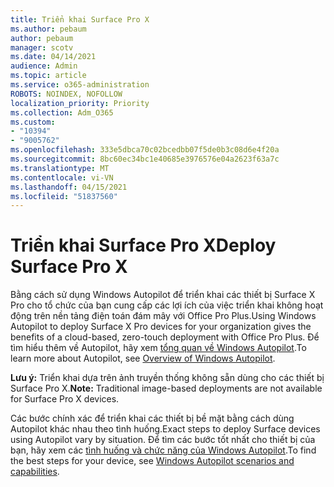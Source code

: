 ```yaml
---
title: Triển khai Surface Pro X
ms.author: pebaum
author: pebaum
manager: scotv
ms.date: 04/14/2021
audience: Admin
ms.topic: article
ms.service: o365-administration
ROBOTS: NOINDEX, NOFOLLOW
localization_priority: Priority
ms.collection: Adm_O365
ms.custom:
- "10394"
- "9005762"
ms.openlocfilehash: 333e5dbca70c02bcedbb07f5de0b3c08d6e4f20a
ms.sourcegitcommit: 8bc60ec34bc1e40685e3976576e04a2623f63a7c
ms.translationtype: MT
ms.contentlocale: vi-VN
ms.lasthandoff: 04/15/2021
ms.locfileid: "51837560"
---
```

# <a name="deploy-surface-pro-x"></a><span data-ttu-id="b3878-102">Triển khai Surface Pro X</span><span class="sxs-lookup"><span data-stu-id="b3878-102">Deploy Surface Pro X</span></span>

<span data-ttu-id="b3878-103">Bằng cách sử dụng Windows Autopilot để triển khai các thiết bị Surface X Pro cho tổ chức của bạn cung cấp các lợi ích của việc triển khai không hoạt động trên nền tảng điện toán đám mây với Office Pro Plus.</span><span class="sxs-lookup"><span data-stu-id="b3878-103">Using Windows Autopilot to deploy Surface X Pro devices for your organization gives the benefits of a cloud-based, zero-touch deployment with Office Pro Plus.</span></span> <span data-ttu-id="b3878-104">Để tìm hiểu thêm về Autopilot, hãy xem [tổng quan về Windows Autopilot](https://docs.microsoft.com/mem/autopilot/windows-autopilot).</span><span class="sxs-lookup"><span data-stu-id="b3878-104">To learn more about Autopilot, see [Overview of Windows Autopilot](https://docs.microsoft.com/mem/autopilot/windows-autopilot).</span></span>

<span data-ttu-id="b3878-105">**Lưu ý:** Triển khai dựa trên ảnh truyền thống không sẵn dùng cho các thiết bị Surface Pro X.</span><span class="sxs-lookup"><span data-stu-id="b3878-105">**Note:** Traditional image-based deployments are not available for Surface Pro X devices.</span></span>

<span data-ttu-id="b3878-106">Các bước chính xác để triển khai các thiết bị bề mặt bằng cách dùng Autopilot khác nhau theo tình huống.</span><span class="sxs-lookup"><span data-stu-id="b3878-106">Exact steps to deploy Surface devices using Autopilot vary by situation.</span></span> <span data-ttu-id="b3878-107">Để tìm các bước tốt nhất cho thiết bị của bạn, hãy xem các [tình huống và chức năng của Windows Autopilot](https://docs.microsoft.com/mem/autopilot/windows-autopilot-scenarios).</span><span class="sxs-lookup"><span data-stu-id="b3878-107">To find the best steps for your device, see [Windows Autopilot scenarios and capabilities](https://docs.microsoft.com/mem/autopilot/windows-autopilot-scenarios).</span></span>

